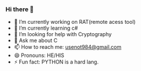### Hi there 👋

- 🔭 I’m currently working on RAT(remote acess tool)
- 🌱 I’m currently learning c#
- 🤔 I’m looking for help with Cryptography
- 💬 Ask me about C
- 📫 How to reach me: usenot984@gmail.com
- 😄 Pronouns: HE/HIS
- ⚡ Fun fact: PYTHON is a hard lang.

